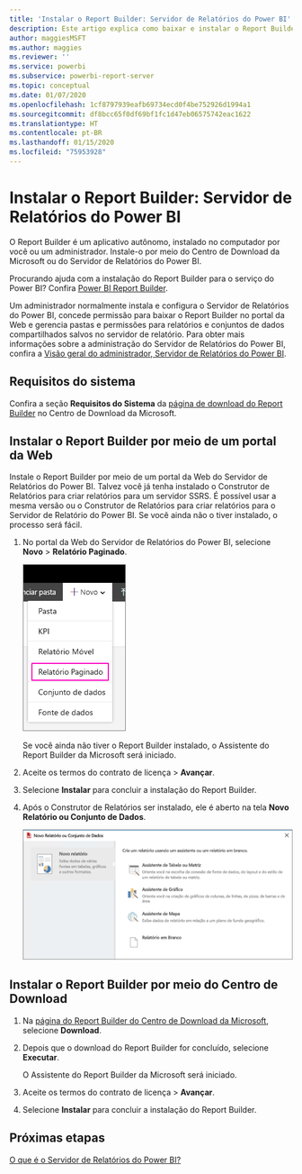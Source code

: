 ```yaml
---
title: 'Instalar o Report Builder: Servidor de Relatórios do Power BI'
description: Este artigo explica como baixar e instalar o Report Builder para o Servidor de Relatórios do Power BI.
author: maggiesMSFT
ms.author: maggies
ms.reviewer: ''
ms.service: powerbi
ms.subservice: powerbi-report-server
ms.topic: conceptual
ms.date: 01/07/2020
ms.openlocfilehash: 1cf8797939eafb69734ecd0f4be752926d1994a1
ms.sourcegitcommit: df8bcc65f0df69bf1fc1d47eb06575742eac1622
ms.translationtype: HT
ms.contentlocale: pt-BR
ms.lasthandoff: 01/15/2020
ms.locfileid: "75953928"
---
```

# <a name="install-report-builder---power-bi-report-server"></a>Instalar o Report Builder: Servidor de Relatórios do Power BI

O Report Builder é um aplicativo autônomo, instalado no computador por você ou um administrador. Instale-o por meio do Centro de Download da Microsoft ou do Servidor de Relatórios do Power BI.  

Procurando ajuda com a instalação do Report Builder para o serviço do Power BI? Confira [Power BI Report Builder](../report-builder-power-bi.md).
  
Um administrador normalmente instala e configura o Servidor de Relatórios do Power BI, concede permissão para baixar o Report Builder no portal da Web e gerencia pastas e permissões para relatórios e conjuntos de dados compartilhados salvos no servidor de relatório. Para obter mais informações sobre a administração do Servidor de Relatórios do Power BI, confira a [Visão geral do administrador, Servidor de Relatórios do Power BI](admin-handbook-overview.md).  
  
## <a name="system-requirements"></a>Requisitos do sistema
  
 Confira a seção **Requisitos do Sistema** da [página de download do Report Builder](https://go.microsoft.com/fwlink/?LinkID=734968) no Centro de Download da Microsoft.
 
## <a name="install-report-builder-from-a-web-portal"></a>Instalar o Report Builder por meio de um portal da Web
  
Instale o Report Builder por meio de um portal da Web do Servidor de Relatórios do Power BI. Talvez você já tenha instalado o Construtor de Relatórios para criar relatórios para um servidor SSRS. É possível usar a mesma versão ou o Construtor de Relatórios para criar relatórios para o Servidor de Relatório do Power BI. Se você ainda não o tiver instalado, o processo será fácil.

1. No portal da Web do Servidor de Relatórios do Power BI, selecione **Novo** > **Relatório Paginado**.
   
    ![Menu Novo Relatório Paginado](media/quickstart-create-paginated-report/reportserver-new-paginated-report-menu.png)
   
    Se você ainda não tiver o Report Builder instalado, o Assistente do Report Builder da Microsoft será iniciado.  
  
3.  Aceite os termos do contrato de licença > **Avançar**.  
 
5.  Selecione **Instalar** para concluir a instalação do Report Builder.  

2. Após o Construtor de Relatórios ser instalado, ele é aberto na tela **Novo Relatório ou Conjunto de Dados**.
   
    ![Tela Novo Relatório ou Conjunto de Dados](media/quickstart-create-paginated-report/reportserver-paginated-new-report-screen.png)
 

##  <a name="download"></a> Instalar o Report Builder por meio do Centro de Download  
  
1.  Na [página do Report Builder do Centro de Download da Microsoft](https://go.microsoft.com/fwlink/?LinkID=734968), selecione **Download**.  
  
2.  Depois que o download do Report Builder for concluído, selecione **Executar**.  
  
     O Assistente do Report Builder da Microsoft será iniciado.  
  
3.  Aceite os termos do contrato de licença > **Avançar**.  
 
5.  Selecione **Instalar** para concluir a instalação do Report Builder.  
 

## <a name="next-steps"></a>Próximas etapas

[O que é o Servidor de Relatórios do Power BI?](get-started.md)
